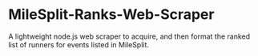 # MileSplit-Ranks-Web-Scraper
A lightweight node.js web scraper to acquire, and then format the ranked list of runners for events listed in MileSplit. 
